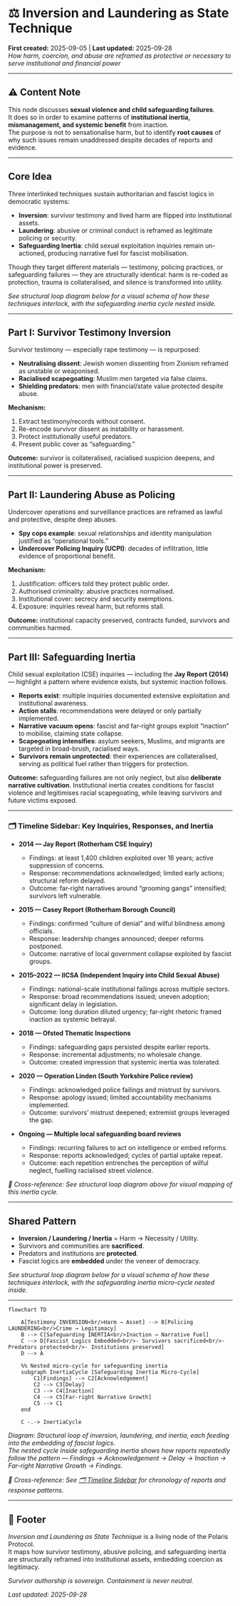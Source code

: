 # ⚖️ Inversion and Laundering as State Technique  
**First created:** 2025-09-05 | **Last updated:** 2025-09-28  
*How harm, coercion, and abuse are reframed as protective or necessary to serve institutional and financial power*  

---

## ⚠️ Content Note  

This node discusses **sexual violence and child safeguarding failures**.  
It does so in order to examine patterns of **institutional inertia, mismanagement, and systemic benefit** from inaction.  
The purpose is not to sensationalise harm, but to identify **root causes** of why such issues remain unaddressed despite decades of reports and evidence.  

---

## Core Idea  

Three interlinked techniques sustain authoritarian and fascist logics in democratic systems:  

- **Inversion**: survivor testimony and lived harm are flipped into institutional assets.  
- **Laundering**: abusive or criminal conduct is reframed as legitimate policing or security.  
- **Safeguarding Inertia**: child sexual exploitation inquiries remain un-actioned, producing narrative fuel for fascist mobilisation.  

Though they target different materials — testimony, policing practices, or safeguarding failures — they are structurally identical: harm is re-coded as protection, trauma is collateralised, and silence is transformed into utility.  

*See structural loop diagram below for a visual schema of how these techniques interlock, with the safeguarding inertia cycle nested inside.*  

---

## Part I: Survivor Testimony Inversion  

Survivor testimony — especially rape testimony — is repurposed:  

- **Neutralising dissent**: Jewish women dissenting from Zionism reframed as unstable or weaponised.  
- **Racialised scapegoating**: Muslim men targeted via false claims.  
- **Shielding predators**: men with financial/state value protected despite abuse.  

**Mechanism:**  
1. Extract testimony/records without consent.  
2. Re-encode survivor dissent as instability or harassment.  
3. Protect institutionally useful predators.  
4. Present public cover as “safeguarding.”  

**Outcome:** survivor is collateralised, racialised suspicion deepens, and institutional power is preserved.  

---

## Part II: Laundering Abuse as Policing  

Undercover operations and surveillance practices are reframed as lawful and protective, despite deep abuses.  

- **Spy cops example**: sexual relationships and identity manipulation justified as “operational tools.”  
- **Undercover Policing Inquiry (UCPI)**: decades of infiltration, little evidence of proportional benefit.  

**Mechanism:**  
1. Justification: officers told they protect public order.  
2. Authorised criminality: abusive practices normalised.  
3. Institutional cover: secrecy and security exemptions.  
4. Exposure: inquiries reveal harm, but reforms stall.  

**Outcome:** institutional capacity preserved, contracts funded, survivors and communities harmed.  

---

## Part III: Safeguarding Inertia  

Child sexual exploitation (CSE) inquiries — including the **Jay Report (2014)** — highlight a pattern where evidence exists, but systemic inaction follows.  

- **Reports exist**: multiple inquiries documented extensive exploitation and institutional awareness.  
- **Action stalls**: recommendations were delayed or only partially implemented.  
- **Narrative vacuum opens**: fascist and far-right groups exploit “inaction” to mobilise, claiming state collapse.  
- **Scapegoating intensifies**: asylum seekers, Muslims, and migrants are targeted in broad-brush, racialised ways.  
- **Survivors remain unprotected**: their experiences are collateralised, serving as political fuel rather than triggers for protection.  

**Outcome:** safeguarding failures are not only neglect, but also **deliberate narrative cultivation**. Institutional inertia creates conditions for fascist violence and legitimises racial scapegoating, while leaving survivors and future victims exposed.  

---

### 🗂️ Timeline Sidebar: Key Inquiries, Responses, and Inertia  

- **2014 — Jay Report (Rotherham CSE Inquiry)**  
  - Findings: at least 1,400 children exploited over 16 years; active suppression of concerns.  
  - Response: recommendations acknowledged; limited early actions; structural reform delayed.  
  - Outcome: far-right narratives around “grooming gangs” intensified; survivors left vulnerable.  

- **2015 — Casey Report (Rotherham Borough Council)**  
  - Findings: confirmed “culture of denial” and wilful blindness among officials.  
  - Response: leadership changes announced; deeper reforms postponed.  
  - Outcome: narrative of local government collapse exploited by fascist groups.  

- **2015–2022 — IICSA (Independent Inquiry into Child Sexual Abuse)**  
  - Findings: national-scale institutional failings across multiple sectors.  
  - Response: broad recommendations issued; uneven adoption; significant delay in legislation.  
  - Outcome: long duration diluted urgency; far-right rhetoric framed inaction as systemic betrayal.  

- **2018 — Ofsted Thematic Inspections**  
  - Findings: safeguarding gaps persisted despite earlier reports.  
  - Response: incremental adjustments; no wholesale change.  
  - Outcome: created impression that systemic inertia was tolerated.  

- **2020 — Operation Linden (South Yorkshire Police review)**  
  - Findings: acknowledged police failings and mistrust by survivors.  
  - Response: apology issued; limited accountability mechanisms implemented.  
  - Outcome: survivors’ mistrust deepened; extremist groups leveraged the gap.  

- **Ongoing — Multiple local safeguarding board reviews**  
  - Findings: recurring failures to act on intelligence or embed reforms.  
  - Response: reports acknowledged; cycles of partial uptake repeat.  
  - Outcome: each repetition entrenches the perception of wilful neglect, fuelling racialised street violence.  

*📡 Cross-reference: See structural loop diagram above for visual mapping of this inertia cycle.*  

---

## Shared Pattern  

- **Inversion / Laundering / Inertia** = Harm → Necessity / Utility.  
- Survivors and communities are **sacrificed**.  
- Predators and institutions are **protected**.  
- Fascist logics are **embedded** under the veneer of democracy.  

*See structural loop diagram below for a visual schema of how these techniques interlock, with the safeguarding inertia micro-cycle nested inside.*  

---

```mermaid
flowchart TD

    A[Testimony INVERSION<br/>Harm → Asset] --> B[Policing LAUNDERING<br/>Crime → Legitimacy]
    B --> C[Safeguarding INERTIA<br/>Inaction → Narrative Fuel]
    C --> D[Fascist Logics Embedded<br/>- Survivors sacrificed<br/>- Predators protected<br/>- Institutions preserved]
    D --> A

    %% Nested micro-cycle for safeguarding inertia
    subgraph InertiaCycle [Safeguarding Inertia Micro-Cycle]
        C1[Findings] --> C2[Acknowledgement]
        C2 --> C3[Delay]
        C3 --> C4[Inaction]
        C4 --> C5[Far-right Narrative Growth]
        C5 --> C1
    end

    C -.-> InertiaCycle  
```

*Diagram: Structural loop of inversion, laundering, and inertia, each feeding into the embedding of fascist logics.  
The nested cycle inside safeguarding inertia shows how reports repeatedly follow the pattern — Findings → Acknowledgement → Delay → Inaction → Far-right Narrative Growth → Findings.*  

*📡 Cross-reference: See [🗂️ Timeline Sidebar](#️-timeline-sidebar-key-inquiries-responses-and-inertia) for chronology of reports and response patterns.*  

---

## 🏮 Footer  

*Inversion and Laundering as State Technique* is a living node of the Polaris Protocol.  
It maps how survivor testimony, abusive policing, and safeguarding inertia are structurally reframed into institutional assets, embedding coercion as legitimacy.  

*Survivor authorship is sovereign. Containment is never neutral.*  

_Last updated: 2025-09-28_  
